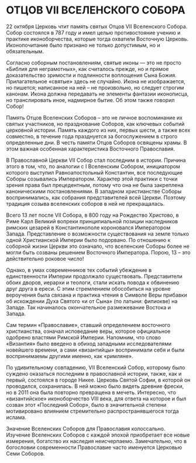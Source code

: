 # ОТЦОВ VII ВСЕЛЕНСКОГО СОБОРА

22 октября Церковь чтит память святых Отцов VII Вселенского Собора. Собор состоялся в 787 году и имел целью противостояние учению и практике иконоборчества, которые тогда охватили Восточную Церковь. Иконопочитание было признано не только допустимым, но и обязательным.

Согласно соборным постановлениям, святые иконы — это не просто «Библия для неграмотных», как считалось прежде, но и прямое доказательство зримости и подлинности воплощения Сына Божия. Прилагательное «святые» здесь не случайно. Икона не изображается, но пишется; написанное на ней – не произвольно, но следует строгим канонам. Икона должна передавать не элементы фантазии иконописца, но транслировать иное, надмирное бытие. Об этом также говорил Собор!

Память Отцов Вселенских Соборов – это не личное воспоминание их святых участников, но празднование Соборов, как ключевых событий церковной истории. Память каждого из них, первых шести, а также всех совместно, в течение года празднуется за богослужением в строго определенные дни. В честь памяти Отцов Соборов освящены храмы. В этом важная особенная характеристика Восточного Православия.

В Православной Церкви VII Собор стал последним в истории. Причина этого в том, что, по аналогии с I Вселенским Собором, инициатором которого выступил Равноапостольный Константин, все последующие Соборы созывались Императором. Характер этой практики с точки зрения права был прецедентным, потому что она не была закреплена каноническими постановлениями. В западном христианстве Соборы воспринимались, как собрания представителей всей Церкви. Поэтому традиция созыва вселенских соборов в ней не прекращалась.

Всего 13 лет после VII Собора, в 800 году на Рождество Христово, в Риме Карл Великий вопреки принципиальной позиции наследников римских цезарей в Константинополе короновался Императором Запада. Представление о возможности существования на земле только одной Христианской Империи было подорвано. По отношению к соборной жизни Церкви это означало, что вселенские Соборы более не могли быть созваны решением Восточного Императора. Порою, 13 – это действительно роковое число!

Однако, в умах современников тех событий убеждение в единственности Империи продолжало существовать. Представители обоих дворов, иерархи и теологи, стали искать повода к обвинению друг друга в ереси. С этим стремлением обособиться на уровне вероучения была связана и практика чтения в Символе Веры прибавки об исхождении Духа Святого «и от Сына» (по латыни: филиокве) на Западе. Так начиналось окончательное размежевание Востока и Запада.

Сам термин «Православие», ставший определением восточного христианства, означал исповедание веры, которое официальное одобрено властями Римской Империи. Напомним, что слово «Византия» было введено в обиход западными исследователями новейшего времени, а сами «византийцы» воспринимали себя и были воспринимаемы другими именно, как «римляне».

По удивительному совпадению, VII Вселенский Собор, которому было суждено оказаться последним в православной истории, также, как и первый, состоялся в городе Никее. Церковь Святой Софии, в которой он проводился, сохранилась. В ней можно было видеть древние фрески, но в 2011 она была повторно превращена в мечеть. Интересно, что «византийское» иконоборчество VIII века, для ответа на которое и был созван этот «Последний Собор», было в значительной степени мотивировано влиянием стремительно распространявшегося тогда ислама.

Значение Вселенских Соборов для Православия колоссально. Изучение Вселенских Соборов с каждой эпохой приобретает все новые измерения, богатство их наследия неисчерпаемо. Замечательно, что в богословии современности Православие часто именуется Церковью Семи Соборов.
